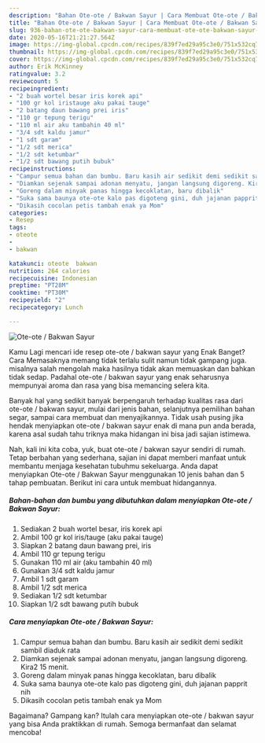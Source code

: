 ```yaml
---
description: "Bahan Ote-ote / Bakwan Sayur | Cara Membuat Ote-ote / Bakwan Sayur Yang Bisa Manjain Lidah"
title: "Bahan Ote-ote / Bakwan Sayur | Cara Membuat Ote-ote / Bakwan Sayur Yang Bisa Manjain Lidah"
slug: 936-bahan-ote-ote-bakwan-sayur-cara-membuat-ote-ote-bakwan-sayur-yang-bisa-manjain-lidah
date: 2020-05-16T21:21:27.564Z
image: https://img-global.cpcdn.com/recipes/839f7ed29a95c3e0/751x532cq70/ote-ote-bakwan-sayur-foto-resep-utama.jpg
thumbnail: https://img-global.cpcdn.com/recipes/839f7ed29a95c3e0/751x532cq70/ote-ote-bakwan-sayur-foto-resep-utama.jpg
cover: https://img-global.cpcdn.com/recipes/839f7ed29a95c3e0/751x532cq70/ote-ote-bakwan-sayur-foto-resep-utama.jpg
author: Erik McKinney
ratingvalue: 3.2
reviewcount: 5
recipeingredient:
- "2 buah wortel besar iris korek api"
- "100 gr kol iristauge aku pakai tauge"
- "2 batang daun bawang prei iris"
- "110 gr tepung terigu"
- "110 ml air aku tambahin 40 ml"
- "3/4 sdt kaldu jamur"
- "1 sdt garam"
- "1/2 sdt merica"
- "1/2 sdt ketumbar"
- "1/2 sdt bawang putih bubuk"
recipeinstructions:
- "Campur semua bahan dan bumbu. Baru kasih air sedikit demi sedikit sambil diaduk rata"
- "Diamkan sejenak sampai adonan menyatu, jangan langsung digoreng. Kira2 15 menit."
- "Goreng dalam minyak panas hingga kecoklatan, baru dibalik"
- "Suka sama baunya ote-ote kalo pas digoteng gini, duh jajanan papprit nih"
- "Dikasih cocolan petis tambah enak ya Mom"
categories:
- Resep
tags:
- oteote
- 
- bakwan

katakunci: oteote  bakwan 
nutrition: 264 calories
recipecuisine: Indonesian
preptime: "PT28M"
cooktime: "PT30M"
recipeyield: "2"
recipecategory: Lunch

---
```



![Ote-ote / Bakwan Sayur](https://img-global.cpcdn.com/recipes/839f7ed29a95c3e0/751x532cq70/ote-ote-bakwan-sayur-foto-resep-utama.jpg)

Kamu Lagi mencari ide resep ote-ote / bakwan sayur yang Enak Banget? Cara Memasaknya memang tidak terlalu sulit namun tidak gampang juga. misalnya salah mengolah maka hasilnya tidak akan memuaskan dan bahkan tidak sedap. Padahal ote-ote / bakwan sayur yang enak seharusnya mempunyai aroma dan rasa yang bisa memancing selera kita.

Banyak hal yang sedikit banyak berpengaruh terhadap kualitas rasa dari ote-ote / bakwan sayur, mulai dari jenis bahan, selanjutnya pemilihan bahan segar, sampai cara membuat dan menyajikannya. Tidak usah pusing jika hendak menyiapkan ote-ote / bakwan sayur enak di mana pun anda berada, karena asal sudah tahu triknya maka hidangan ini bisa jadi sajian istimewa.




Nah, kali ini kita coba, yuk, buat ote-ote / bakwan sayur sendiri di rumah. Tetap berbahan yang sederhana, sajian ini dapat memberi manfaat untuk membantu menjaga kesehatan tubuhmu sekeluarga. Anda dapat menyiapkan Ote-ote / Bakwan Sayur menggunakan 10 jenis bahan dan 5 tahap pembuatan. Berikut ini cara untuk membuat hidangannya.

<!--inarticleads1-->

##### Bahan-bahan dan bumbu yang dibutuhkan dalam menyiapkan Ote-ote / Bakwan Sayur:

1. Sediakan 2 buah wortel besar, iris korek api
1. Ambil 100 gr kol iris/tauge (aku pakai tauge)
1. Siapkan 2 batang daun bawang prei, iris
1. Ambil 110 gr tepung terigu
1. Gunakan 110 ml air (aku tambahin 40 ml)
1. Gunakan 3/4 sdt kaldu jamur
1. Ambil 1 sdt garam
1. Ambil 1/2 sdt merica
1. Sediakan 1/2 sdt ketumbar
1. Siapkan 1/2 sdt bawang putih bubuk




<!--inarticleads2-->

##### Cara menyiapkan Ote-ote / Bakwan Sayur:

1. Campur semua bahan dan bumbu. Baru kasih air sedikit demi sedikit sambil diaduk rata
1. Diamkan sejenak sampai adonan menyatu, jangan langsung digoreng. Kira2 15 menit.
1. Goreng dalam minyak panas hingga kecoklatan, baru dibalik
1. Suka sama baunya ote-ote kalo pas digoteng gini, duh jajanan papprit nih
1. Dikasih cocolan petis tambah enak ya Mom




Bagaimana? Gampang kan? Itulah cara menyiapkan ote-ote / bakwan sayur yang bisa Anda praktikkan di rumah. Semoga bermanfaat dan selamat mencoba!
